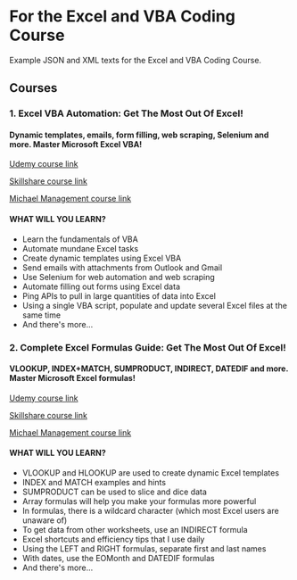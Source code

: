 # For the Excel and VBA Coding Course

Example JSON and XML texts for the Excel and VBA Coding Course.

## **Courses**

### **1. Excel VBA Automation: Get The Most Out Of Excel!**

#### **Dynamic templates, emails, form filling, web scraping, Selenium and more. Master Microsoft Excel VBA!**

[Udemy course link](https://www.udemy.com/course/excel-vba-from-beginner-to-hero-real-world-business-examples/?referralCode=61E43563490B07A7FA40)

[Skillshare course link](https://www.skillshare.com/site/join?teacherRef=907116192&sku=744128220)

[Michael Management course link](https://www.michaelmanagement.com/sap-training-course/complete-excel-vba-course-with-business-examples)

#### **WHAT WILL YOU LEARN?**

* Learn the fundamentals of VBA
* Automate mundane Excel tasks
* Create dynamic templates using Excel VBA
* Send emails with attachments from Outlook and Gmail
* Use Selenium for web automation and web scraping
* Automate filling out forms using Excel data
* Ping APIs to pull in large quantities of data into Excel
* Using a single VBA script, populate and update several Excel files at the same time
* And there's more...

### **2. Complete Excel Formulas Guide: Get The Most Out Of Excel!**

#### **VLOOKUP, INDEX+MATCH, SUMPRODUCT, INDIRECT, DATEDIF and more. Master Microsoft Excel formulas!**

[Udemy course link](https://www.udemy.com/course/advanced-excel-formulas-shortcuts-and-excel-efficiency-tips/?referralCode=C488D4762ED444C7FF09)

[Skillshare course link](https://www.skillshare.com/site/join?teacherRef=907116192&sku=668281701)

[Michael Management course link](https://www.michaelmanagement.com/sap-training-course/advanced-excel-formulas-with-business-examples)

#### **WHAT WILL YOU LEARN?**

* VLOOKUP and HLOOKUP are used to create dynamic Excel templates
* INDEX and MATCH examples and hints
* SUMPRODUCT can be used to slice and dice data
* Array formulas will help you make your formulas more powerful
* In formulas, there is a wildcard character (which most Excel users are unaware of)
* To get data from other worksheets, use an INDIRECT formula
* Excel shortcuts and efficiency tips that I use daily
* Using the LEFT and RIGHT formulas, separate first and last names
* With dates, use the EOMonth and DATEDIF formulas
* And there's more...
